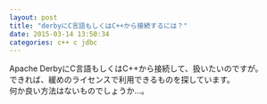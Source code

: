 ```yaml
---
layout: post
title: "derbyにC言語もしくはC++から接続するには？"
date: 2015-03-14 13:50:34
categories: c++ c jdbc
---
```

<p>Apache DerbyにC言語もしくはC++から接続して、扱いたいのですが。<br>
できれば、緩めのライセンスで利用できるものを探しています。<br>
何か良い方法はないものでしょうか…。</p>
